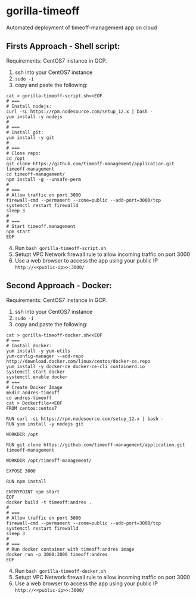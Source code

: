 # gorilla-timeoff
Automated deployment of timeoff-management app on cloud

## Firsts Approach -  Shell script:
Requirements: CentOS7 instance in GCP.
1. ssh into your CentOS7 instance
2. `sudo -i`
3. copy and paste the following:
````
cat > gorilla-timeoff-script.sh<<EOF
# ===
# Install nodejs:
curl -sL https://rpm.nodesource.com/setup_12.x | bash -
yum install -y nodejs
#
# ===
# Install git:
yum install -y git
#
# ===
# Clone repo:
cd /opt
git clone https://github.com/timeoff-management/application.git timeoff-management
cd timeoff-management/
npm install -g --unsafe-perm
# 
# ===
# Allow traffic on port 3000
firewall-cmd --permanent --zone=public --add-port=3000/tcp
systemctl restart firewalld
sleep 3
#
# ===
# Start timeoff.management
npm start
EOF
````
4. Run `bash gorilla-timeoff-script.sh`
5. Setupt VPC Network firewall rule to allow incoming traffic on port 3000
6. Use a web browser to access the app using your public IP `http://<<public-ip>>:3000/`

## Second Approach -  Docker:
Requirements: CentOS7 instance in GCP.
1. ssh into your CentOS7 instance
2. `sudo -i`
3. copy and paste the following:
````
cat > gorilla-timeoff-docker.sh<<EOF
# ===
# Install docker:
yum install -y yum-utils
yum-config-manager --add-repo http://download.docker.com/linux/centos/docker-ce.repo
yum install -y docker-ce docker-ce-cli containerd.io
systemctl start docker
systemctl enable docker
# ===
# Create Docker Image
mkdir andres-timeoff
cd andres-timeoff
cat > Dockerfile<<EOF
FROM centos:centos7

RUN curl -sL https://rpm.nodesource.com/setup_12.x | bash -
RUN yum install -y nodejs git

WORKDIR /opt

RUN git clone https://github.com/timeoff-management/application.git timeoff-management

WORKDIR /opt/timeoff-management/

EXPOSE 3000

RUN npm install

ENTRYPOINT npm start
EOF
docker build -t timeoff:andres .
# 
# ===
# Allow traffic on port 3000
firewall-cmd --permanent --zone=public --add-port=3000/tcp
systemctl restart firewalld
sleep 3
# 
# ===
# Run docker container with timeoff:andres image
docker run -p 3000:3000 timeoff:andres
EOF
````
4. Run `bash gorilla-timeoff-docker.sh`
5. Setupt VPC Network firewall rule to allow incoming traffic on port 3000
6. Use a web browser to access the app using your public IP `http://<<public-ip>>:3000/`
